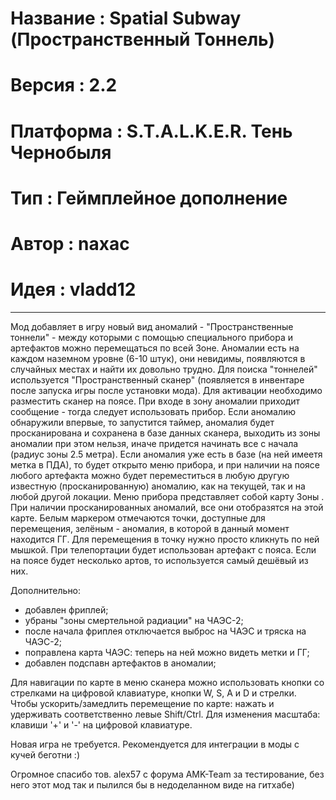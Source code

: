 # Название     : Spatial Subway (Пространственный Тоннель)
# Версия          : 2.2
# Платформа  : S.T.A.L.K.E.R. Тень Чернобыля
# Тип                 : Геймплейное дополнение
# Автор                : naxac
# Идея                  : vladd12
-----------------------------------------------------------------------------------------------
Мод добавляет в игру новый вид аномалий - "Пространственные тоннели" - между которыми с помощью специального прибора и артефактов можно перемещаться по всей Зоне.
Аномалии есть на каждом наземном уровне (6-10 штук), они невидимы, появляются в случайных местах и найти их довольно трудно. Для поиска "тоннелей" используется "Пространственный сканер" (появляется в инвентаре после запуска игры после установки мода). Для активации необходимо разместить сканер на поясе. При входе в зону аномалии приходит сообщение - тогда следует использовать прибор. Если аномалию обнаружили впервые, то запустится таймер, аномалия будет просканирована и сохранена в базе данных сканера, выходить из зоны аномалии при этом нельзя, иначе придется начинать все с начала (радиус зоны 2.5 метра). Если аномалия уже есть в базе (на ней имеетя метка в ПДА), то будет открыто меню прибора, и при наличии на поясе любого артефакта можно будет переместиться в любую другую известную (просканированную) аномалию, как на текущей, так и на любой другой локации.
Меню прибора представляет собой карту Зоны . При наличии просканированных аномалий, все они отобразятся на этой карте. Белым маркером отмечаются точки, доступные для перемещения, зелёным - аномалия, в которой в данный момент находится ГГ. Для перемещения в точку нужно просто кликнуть по ней мышкой. При телепортации будет использован артефакт с пояса. Если на поясе будет несколько артов, то используется самый дешёвый из них.

Дополнительно:
 * добавлен фриплей;
 * убраны "зоны смертельной радиации" на ЧАЭС-2;
 * после начала фриплея отключается выброс на ЧАЭС и тряска на ЧАЭС-2;
 * поправлена карта ЧАЭС: теперь на ней можно видеть метки и ГГ;
 * добавлен подспавн артефактов в аномалии;
	
Для навигации по карте в меню сканера можно использовать кнопки со стрелками на цифровой клавиатуре, кнопки W, S, A и D и стрелки. Чтобы ускорить/замедлить перемещение по карте: нажать и удерживать соответственно левые Shift/Ctrl. Для изменения масштаба: клавиши '+' и '-' на цифровой клавиатуре. 

Новая игра не требуется.
Рекомендуется для интеграции в моды с кучей беготни :)

Огромное спасибо тов. alex57 с форума AMK-Team за тестирование, без него этот мод так и пылился бы в недоделанном виде на гитхабе)
